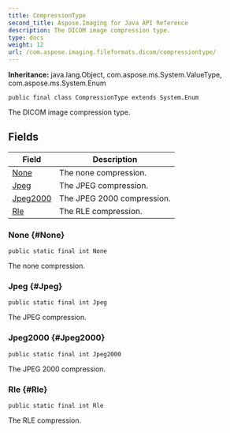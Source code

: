 ```yaml
---
title: CompressionType
second_title: Aspose.Imaging for Java API Reference
description: The DICOM image compression type.
type: docs
weight: 12
url: /com.aspose.imaging.fileformats.dicom/compressiontype/
---
```

**Inheritance:**
java.lang.Object, com.aspose.ms.System.ValueType, com.aspose.ms.System.Enum
```
public final class CompressionType extends System.Enum
```

The DICOM image compression type.
## Fields

| Field | Description |
| --- | --- |
| [None](#None) | The none compression. |
| [Jpeg](#Jpeg) | The JPEG compression. |
| [Jpeg2000](#Jpeg2000) | The JPEG 2000 compression. |
| [Rle](#Rle) | The RLE compression. |
### None {#None}
```
public static final int None
```


The none compression.

### Jpeg {#Jpeg}
```
public static final int Jpeg
```


The JPEG compression.

### Jpeg2000 {#Jpeg2000}
```
public static final int Jpeg2000
```


The JPEG 2000 compression.

### Rle {#Rle}
```
public static final int Rle
```


The RLE compression.

